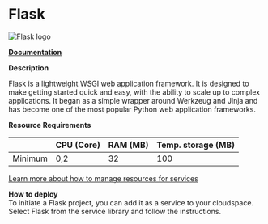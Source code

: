 ﻿---
description: Flask is a lightweight WSGI web application framework. It is designed to make getting started quick and easy, with the ability to scale up to complex applications.
---

# Flask

![Flask logo](https://api.mogenius.com/file/id/e9dbe5e3-ee43-4682-8da1-250e17f4f509)

**[Documentation](https://flask.palletsprojects.com/)**  

**Description**

Flask is a lightweight WSGI web application framework. It is designed to make getting started quick and easy, with the ability to scale up to complex applications. It began as a simple wrapper around Werkzeug and Jinja and has become one of the most popular Python web application frameworks.

**Resource Requirements**

||CPU (Core)|RAM (MB)  |Temp. storage (MB)|
|--|--|--|--|
| Minimum | 0,2 |32| 100 |

[Learn more about how to manage resources for services](./../../development/resources.md)

**How to deploy**  
To initiate a Flask project, you can add it as a service to your cloudspace. Select Flask from the service library and follow the instructions.  